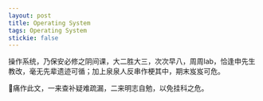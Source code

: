 ```yaml
---
layout: post
title: Operating System
tags: Operating System
stickie: false
---
```

操作系统，乃保安必修之阴间课，大二胜大三，次次早八，周周lab，恰逢申先生教改，毫无先辈遗迹可循；加上泉泉人反串作梗其中，期末岌岌可危。

👴痛作此文，一来查补疑难疏漏，二来明志自勉，以免挂科之危。

